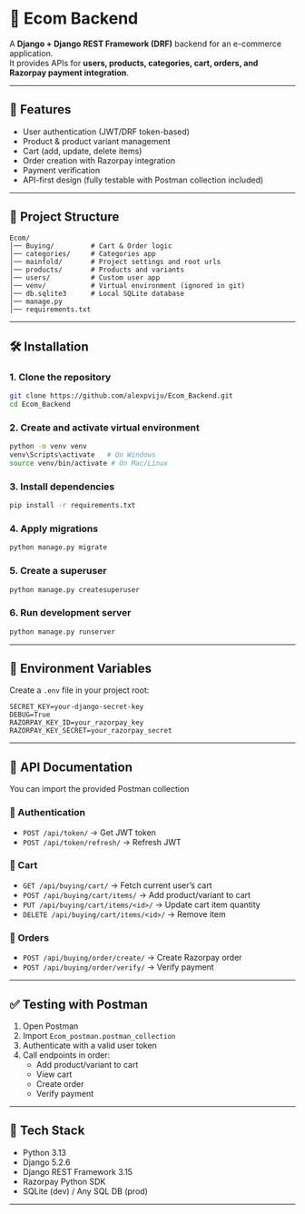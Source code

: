 # 🛒 Ecom Backend

A **Django + Django REST Framework (DRF)** backend for an e-commerce application.  
It provides APIs for **users, products, categories, cart, orders, and Razorpay payment integration**.

---

## 🚀 Features

- User authentication (JWT/DRF token-based)  
- Product & product variant management  
- Cart (add, update, delete items)  
- Order creation with Razorpay integration  
- Payment verification  
- API-first design (fully testable with Postman collection included)  

---

## 📂 Project Structure

```
Ecom/
│── Buying/         # Cart & Order logic
│── categories/     # Categories app
│── mainfold/       # Project settings and root urls
│── products/       # Products and variants
│── users/          # Custom user app
│── venv/           # Virtual environment (ignored in git)
│── db.sqlite3      # Local SQLite database
│── manage.py
│── requirements.txt
```

---

## 🛠 Installation

### 1. Clone the repository
```bash
git clone https://github.com/alexpviju/Ecom_Backend.git
cd Ecom_Backend
```

### 2. Create and activate virtual environment
```bash
python -m venv venv
venv\Scripts\activate   # On Windows
source venv/bin/activate # On Mac/Linux
```

### 3. Install dependencies
```bash
pip install -r requirements.txt
```

### 4. Apply migrations
```bash
python manage.py migrate
```

### 5. Create a superuser
```bash
python manage.py createsuperuser
```

### 6. Run development server
```bash
python manage.py runserver
```

---

## 🔑 Environment Variables

Create a `.env` file in your project root:

```env
SECRET_KEY=your-django-secret-key
DEBUG=True
RAZORPAY_KEY_ID=your_razorpay_key
RAZORPAY_KEY_SECRET=your_razorpay_secret
```

---

## 📡 API Documentation

You can import the provided Postman collection  


### 🔹 Authentication
- `POST /api/token/` → Get JWT token  
- `POST /api/token/refresh/` → Refresh JWT  

### 🔹 Cart
- `GET /api/buying/cart/` → Fetch current user’s cart  
- `POST /api/buying/cart/items/` → Add product/variant to cart  
- `PUT /api/buying/cart/items/<id>/` → Update cart item quantity  
- `DELETE /api/buying/cart/items/<id>/` → Remove item  

### 🔹 Orders
- `POST /api/buying/order/create/` → Create Razorpay order  
- `POST /api/buying/order/verify/` → Verify payment  

---

## ✅ Testing with Postman

1. Open Postman  
2. Import `Ecom_postman.postman_collection`  
3. Authenticate with a valid user token  
4. Call endpoints in order:  
   - Add product/variant to cart  
   - View cart  
   - Create order  
   - Verify payment  

---

## 📌 Tech Stack

- Python 3.13  
- Django 5.2.6  
- Django REST Framework 3.15  
- Razorpay Python SDK  
- SQLite (dev) / Any SQL DB (prod)  

---
